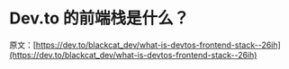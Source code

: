 # Dev.to 的前端栈是什么？

原文：[https://dev.to/blackcat_dev/what-is-devtos-frontend-stack--26ih](https://dev.to/blackcat_dev/what-is-devtos-frontend-stack--26ih)